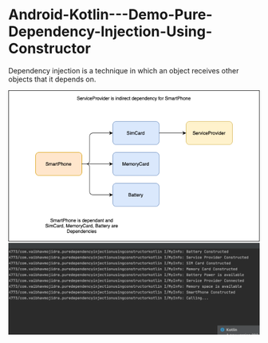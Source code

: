 # Android-Kotlin---Demo-Pure-Dependency-Injection-Using-Constructor

Dependency injection is a technique in which an object receives other objects that it depends on.

![Flow](https://github.com/VaibhavMojidra/Android-Kotlin---Demo-Pure-Dependency-Injection-Using-Constructor/blob/master/screenshots/Flow.png)
![Output](https://github.com/VaibhavMojidra/Android-Kotlin---Demo-Pure-Dependency-Injection-Using-Constructor/blob/master/screenshots/Output.png)
